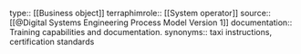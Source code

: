 type:: [[Business object]]
terraphimrole:: [[System operator]]
source:: [[@Digital Systems Engineering Process Model Version 1]]
documentation:: Training capabilities and documentation.
synonyms:: taxi instructions, certification standards
